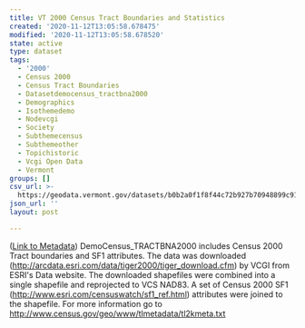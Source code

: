 ```yaml
---
title: VT 2000 Census Tract Boundaries and Statistics
created: '2020-11-12T13:05:58.678475'
modified: '2020-11-12T13:05:58.678520'
state: active
type: dataset
tags:
  - '2000'
  - Census 2000
  - Census Tract Boundaries
  - Datasetdemocensus_tractbna2000
  - Demographics
  - Isothemedemo
  - Nodevcgi
  - Society
  - Subthemecensus
  - Subthemeother
  - Topichistoric
  - Vcgi Open Data
  - Vermont
groups: []
csv_url: >-
  https://geodata.vermont.gov/datasets/b0b2a0f1f8f44c72b927b70948899c91_2.csv?outSR=%7B%22latestWkid%22%3A32145%2C%22wkid%22%3A32145%7D
json_url: ''
layout: post

---
```

(<a href='http://maps.vcgi.vermont.gov/gisdata/metadata/DemoCensus_TRACTBNA2000.htm' target='_blank'>Link to Metadata</a>) DemoCensus_TRACTBNA2000 includes Census 2000 Tract boundaries and SF1 attributes. The data was downloaded (http://arcdata.esri.com/data/tiger2000/tiger_download.cfm) by VCGI from ESRI's Data website. The downloaded shapefiles were combined into a single shapefile and reprojected to VCS NAD83. A set of Census 2000 SF1 (http://www.esri.com/censuswatch/sf1_ref.html) attributes were joined to the shapefile. For more information go to http://www.census.gov/geo/www/tlmetadata/tl2kmeta.txt
